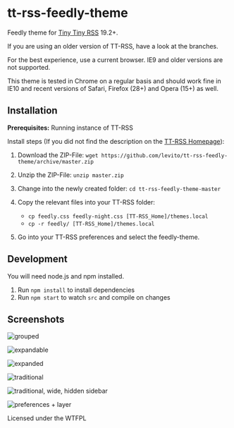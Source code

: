 tt-rss-feedly-theme
===================

Feedly theme for [Tiny Tiny RSS](https://tt-rss.org) 19.2+.

If you are using an older version of TT-RSS, have a look at the branches.

For the best experience, use a current browser. IE9 and older versions are not supported.

This theme is tested in Chrome on a regular basis and should work fine in IE10 and recent versions of Safari, Firefox (28+) and Opera (15+) as well.

## Installation

**Prerequisites:** Running instance of TT-RSS

Install steps (If you did not find the description on the [TT-RSS Homepage](https://git.tt-rss.org/git/tt-rss/wiki/Themes)):

1. Download the ZIP-File: `wget https://github.com/levito/tt-rss-feedly-theme/archive/master.zip`
2. Unzip the ZIP-File: `unzip master.zip`
3. Change into the newly created folder: `cd tt-rss-feedly-theme-master`
4. Copy the relevant files into your TT-RSS folder:

    * `cp feedly.css feedly-night.css [TT-RSS_Home]/themes.local`
    * `cp -r feedly/ [TT-RSS_Home]/themes.local`

5. Go into your TT-RSS preferences and select the feedly-theme.

## Development

You will need node.js and npm installed.

1. Run `npm install` to install dependencies
2. Run `npm start` to watch `src` and compile on changes

## Screenshots

![grouped](https://raw.github.com/levito/tt-rss-feedly-theme/master/feedly-screenshots/feedly-grouped.png?190111)

![expandable](https://raw.github.com/levito/tt-rss-feedly-theme/master/feedly-screenshots/feedly-expandable.png?190111)

![expanded](https://raw.github.com/levito/tt-rss-feedly-theme/master/feedly-screenshots/feedly-expanded.png?190111)

![traditional](https://raw.github.com/levito/tt-rss-feedly-theme/master/feedly-screenshots/feedly-traditional.png?190111)

![traditional, wide, hidden sidebar](https://raw.github.com/levito/tt-rss-feedly-theme/master/feedly-screenshots/feedly-traditional-widescreen.png?190111)

![preferences + layer](https://raw.github.com/levito/tt-rss-feedly-theme/master/feedly-screenshots/feedly-night.png?190111)

Licensed under the WTFPL
